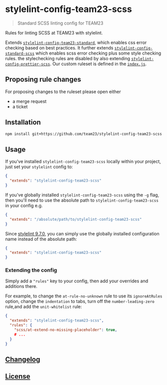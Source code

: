 # stylelint-config-team23-scss

> Standard SCSS linting config for TEAM23

Rules for linting SCSS at TEAM23 with stylelint.

Extends [`stylelint-config-team23-standard`](https://github.com/team23/stylelint-config-team23-standard), which
enables css error checking based on best practices. It further extends [`stylelint-config-standard-scss`](https://github.com/stylelint-scss/stylelint-config-standard-scss) which enables scss error checking plus some style checking rules. the stylechecking rules are disabled by also extending [`stylelint-config-prettier-scss`](https://github.com/prettier/stylelint-config-prettier-scss). Our custom ruleset is defined in the
[`index.js`](./index.js).

## Proposing rule changes

For proposing changes to the ruleset please open either

- a merge request
- a ticket

## Installation

```bash
npm install git+https://github.com/team23/stylelint-config-team23-scss --save-dev
```

## Usage

If you've installed `stylelint-config-team23-scss` locally within your project, just set your `stylelint` config to:

```json
{
  "extends": "stylelint-config-team23-scss"
}
```

If you've globally installed `stylelint-config-team23-scss` using the `-g` flag, then you'll need to use the absolute path to `stylelint-config-team23-scss` in your config e.g.

```json
{
  "extends": "/absolute/path/to/stylelint-config-team23-scss"
}
```

Since [stylelint 9.7.0](https://github.com/stylelint/stylelint/blob/9.7.0/CHANGELOG.md#970), you can simply use the globally installed configuration name instead of the absolute path:

```json
{
  "extends": "stylelint-config-team23-scss"
}
```

### Extending the config

Simply add a `"rules"` key to your config, then add your overrides and additions there.

For example, to change the `at-rule-no-unknown` rule to use its `ignoreAtRules` option, change the `indentation` to tabs, turn off the `number-leading-zero` rule,and add the `unit-whitelist` rule:

```json
{
  "extends": "stylelint-config-team23-scss",
  "rules": {
    "scss/at-extend-no-missing-placeholder": true,
    # ...
  }
}
```

## [Changelog](CHANGELOG.md)

## [License](LICENSE)
